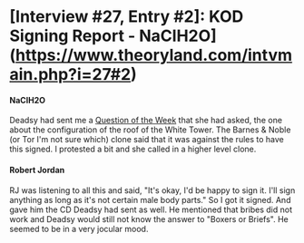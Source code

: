 # [Interview #27, Entry #2]: KOD Signing Report - NaClH2O](https://www.theoryland.com/intvmain.php?i=27#2)

#### NaClH2O

Deadsy had sent me a
[Question of the Week](http://www.theoryland.com/intvmain.php?i=4#8)
that she had asked, the one about the configuration of the roof of the White Tower. The Barnes & Noble (or Tor I'm not sure which) clone said that it was against the rules to have this signed. I protested a bit and she called in a higher level clone.

#### Robert Jordan

RJ was listening to all this and said, "It's okay, I'd be happy to sign it. I'll sign anything as long as it's not certain male body parts." So I got it signed. And gave him the CD Deadsy had sent as well. He mentioned that bribes did not work and Deadsy would still not know the answer to "Boxers or Briefs". He seemed to be in a very jocular mood.

